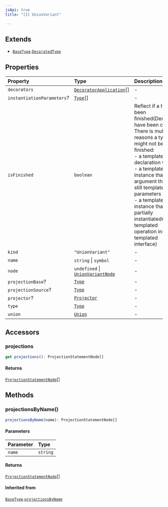```yaml
---
jsApi: true
title: "[I] UnionVariant"

---
```

## Extends

- [`BaseType`](BaseType.md).[`DecoratedType`](DecoratedType.md)

## Properties

| Property | Type | Description | Inheritance |
| :------ | :------ | :------ | :------ |
| `decorators` | [`DecoratorApplication`](DecoratorApplication.md)[] | - | [`DecoratedType`](DecoratedType.md).`decorators` |
| `instantiationParameters`? | [`Type`](../type-aliases/Type.md)[] | - | [`BaseType`](BaseType.md).`instantiationParameters` |
| `isFinished` | `boolean` | Reflect if a type has been finished(Decorators have been called).<br />There is multiple reasons a type might not be finished:<br />- a template declaration will not<br />- a template instance that argument that are still template parameters<br />- a template instance that is only partially instantiated(like a templated operation inside a templated interface) | [`BaseType`](BaseType.md).`isFinished` |
| `kind` | `"UnionVariant"` | - | [`BaseType`](BaseType.md).`kind` |
| `name` | `string` \| `symbol` | - | - |
| `node` | `undefined` \| [`UnionVariantNode`](UnionVariantNode.md) | - | [`BaseType`](BaseType.md).`node` |
| `projectionBase`? | [`Type`](../type-aliases/Type.md) | - | [`BaseType`](BaseType.md).`projectionBase` |
| `projectionSource`? | [`Type`](../type-aliases/Type.md) | - | [`BaseType`](BaseType.md).`projectionSource` |
| `projector`? | [`Projector`](Projector.md) | - | [`BaseType`](BaseType.md).`projector` |
| `type` | [`Type`](../type-aliases/Type.md) | - | - |
| `union` | [`Union`](Union.md) | - | - |

## Accessors

### projections

```ts
get projections(): ProjectionStatementNode[]
```

#### Returns

[`ProjectionStatementNode`](ProjectionStatementNode.md)[]

## Methods

### projectionsByName()

```ts
projectionsByName(name): ProjectionStatementNode[]
```

#### Parameters

| Parameter | Type |
| :------ | :------ |
| `name` | `string` |

#### Returns

[`ProjectionStatementNode`](ProjectionStatementNode.md)[]

#### Inherited from

[`BaseType`](BaseType.md).[`projectionsByName`](BaseType.md#projectionsbyname)
